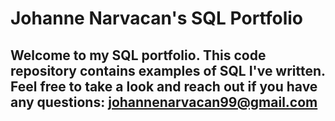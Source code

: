 # Johanne Narvacan's SQL Portfolio

## Welcome to my SQL portfolio. This code repository contains examples of SQL I've written. Feel free to take a look and reach out if you have any questions: johannenarvacan99@gmail.com
